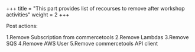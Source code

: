 +++
title = "This part provides list of recourses to remove after workshop activities"
weight = 2
+++

Post actions:

1.Remove Subscription from commercetools
2.Remove Lambdas
3.Remove SQS
4.Remove AWS User
5.Remove commercetools API client


